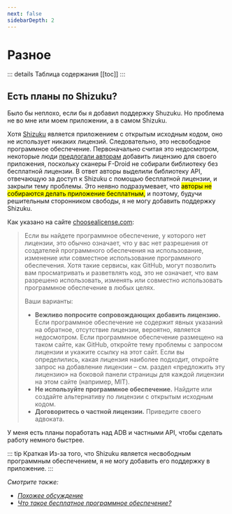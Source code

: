```yaml
---
next: false
sidebarDepth: 2
---
```


# Разное

::: details Таблица содержания
[[toc]]
:::

## Есть планы по Shizuku?
Было бы неплохо, если бы я добавил поддержку Shuzuku. Но проблема не во мне или моем приложении, а в самом Shizuku.

Хотя [Shizuku][shizuku] является приложением с открытым исходным кодом, оно не использует никаких лицензий. Следовательно, это несвободное программное обеспечение. Первоначально считая это недосмотром, некоторые люди [предлогали авторам][shizuku_56] добавить лицензию для своего приложения, поскольку сканеры F-Droid не собирали библиотеку без бесплатной лицензии. В ответ авторы выделили библиотеку API, отвечающую за доступ к Shizuku с помощью бесплатной лицензии, и закрыли тему проблемы. Это неявно подразумевает, что <mark>авторы не собираются делать приложение бесплатным,</mark> и поэтому, будучи решительным сторонником свободы, я не могу добавить поддержку Shizuku.

Как указано на сайте [choosealicense.com][cal]:
> Если вы найдете программное обеспечение, у которого нет лицензии, это обычно означает, что у вас нет разрешения от создателей программного обеспечения на использование, изменение или совместное использование программного обеспечения. Хотя такие сервисы, как GitHub, могут позволить вам просматривать и разветвлять код, это не означает, что вам разрешено использовать, изменять или совместно использовать программное обеспечение в любых целях.
> 
> Ваши варианты:
> - **Вежливо попросите сопровождающих добавить лицензию.** Если программное обеспечение не содержит явных указаний на обратное, отсутствие лицензии, вероятно, является недосмотром. Если программное обеспечение размещено на таком сайте, как GitHub, откройте тему проблемы с запросом лицензии и укажите ссылку на этот сайт. Если вы определились, какая лицензия наиболее подходит, откройте запрос на добавление лицензии – см. раздел «предложить эту лицензию» на боковой панели страницы для каждой лицензии на этом сайте (например, MIT).
> - **Не используйте программное обеспечение.** Найдите или создайте альтернативу по лицензии с открытым исходным кодом.
> - **Договоритесь о частной лицензии.** Приведите своего адвоката.

У меня есть планы поработать над ADB и частными API, чтобы сделать работу немного быстрее.

::: tip Краткая
Из-за того, что Shizuku является несвободным программным обеспечением, я не могу добавить его поддержку в приложение.
:::

_Смотрите также:_
- _[Похожее обсуждение][shizuku_discussion]_
- _[Что такое бесплатное программное обеспечение?][free_sw]_

[shizuku]: https://shizuku.rikka.app
[shizuku_56]: https://github.com/RikkaApps/Shizuku/issues/56
[cal]: https://choosealicense.com/no-permission/
[shizuku_discussion]: https://github.com/MuntashirAkon/AppManager/issues/55
[free_sw]: https://www.gnu.org/philosophy/free-sw.html
